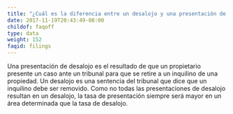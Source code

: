 ```yaml
---
title: "¿Cuál es la diferencia entre un desalojo y una presentación de desalojo?"
date: 2017-11-19T20:43:49-08:00
childof: faqoff
type: data
weight: 152
faqid: filings
---
```

Una presentación de desalojo es el resultado de que un propietario presente un caso ante un tribunal para que se retire a un inquilino de una propiedad. Un desalojo es una sentencia del tribunal que dice que un inquilino debe ser removido. Como no todas las presentaciones de desalojo resultan en un desalojo, la tasa de presentación siempre será mayor en un área determinada que la tasa de desalojo.